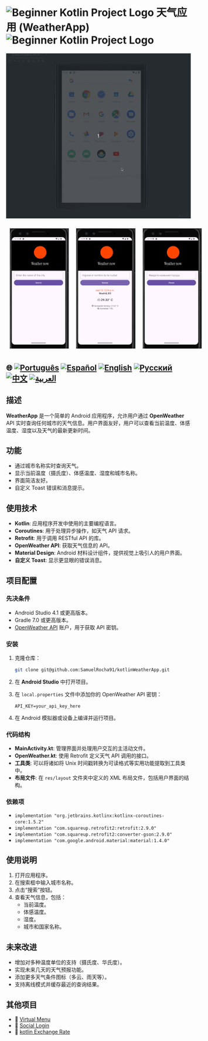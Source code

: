 # <img src="https://italiancoders.it/wp-content/uploads/2018/01/kotlin_250x250.png" alt="Beginner Kotlin Project Logo" width="52" height="30" /> 天气应用 (WeatherApp) <img src="https://italiancoders.it/wp-content/uploads/2018/01/kotlin_250x250.png" alt="Beginner Kotlin Project Logo" width="52" height="30" />

![WeatherApp](./app/src/main/weather.gif)

<div style="display: flex; justify-content: space-around;">
  <img src="./app/src/main/res/drawable/english.png" alt="english version app" style="width:32%; height: auto; margin:10px;" />
  <img src="./app/src/main/res/drawable/spanish.png" alt="spanish version app" style="width:32%; height: auto; margin:10px;" />
  <img src="./app/src/main/res/drawable/ru.png" alt="russian version app" style="width:32%; height: auto; margin:10px;" />
</div>

## 🌐 [![Português](https://img.shields.io/badge/Português-green)](https://github.com/SamuelRocha91/kotlinWeatherApp/blob/main/README.md) [![Español](https://img.shields.io/badge/Español-yellow)](https://github.com/SamuelRocha91/kotlinWeatherApp/blob/main/README_es.md) [![English](https://img.shields.io/badge/English-blue)](https://github.com/SamuelRocha91/kotlinWeatherApp/blob/main/README_en.md) [![Русский](https://img.shields.io/badge/Русский-lightgrey)](https://github.com/SamuelRocha91/kotlinWeatherApp/blob/main/README_ru.md) [![中文](https://img.shields.io/badge/中文-red)](https://github.com/SamuelRocha91/kotlinWeatherApp/blob/main/README_ch.md) [![العربية](https://img.shields.io/badge/العربية-orange)](https://github.com/SamuelRocha91/kotlinWeatherApp/blob/main/README_ar.md)

## 描述

**WeatherApp** 是一个简单的 Android 应用程序，允许用户通过 **OpenWeather** API 实时查询任何城市的天气信息。用户界面友好，用户可以查看当前温度、体感温度、湿度以及天气的最新更新时间。

## 功能

- 通过城市名称实时查询天气。
- 显示当前温度（摄氏度）、体感温度、湿度和城市名称。
- 界面简洁友好。
- 自定义 Toast 错误和消息提示。

## 使用技术

- **Kotlin**: 应用程序开发中使用的主要编程语言。
- **Coroutines**: 用于处理异步操作，如天气 API 请求。
- **Retrofit**: 用于调用 RESTful API 的库。
- **OpenWeather API**: 获取天气信息的 API。
- **Material Design**: Android 材料设计组件，提供视觉上吸引人的用户界面。
- **自定义 Toast**: 显示更显眼的错误消息。

## 项目配置

### 先决条件

- Android Studio 4.1 或更高版本。
- Gradle 7.0 或更高版本。
- [OpenWeather API](https://openweathermap.org/api) 账户，用于获取 API 密钥。

### 安装

1. 克隆仓库：

   ```bash
   git clone git@github.com:SamuelRocha91/kotlinWeatherApp.git
   ```

2. 在 **Android Studio** 中打开项目。

3. 在 `local.properties` 文件中添加你的 OpenWeather API 密钥：

   ```
   API_KEY=your_api_key_here
   ```

4. 在 Android 模拟器或设备上编译并运行项目。

### 代码结构

- **MainActivity.kt**: 管理界面并处理用户交互的主活动文件。
- **OpenWeather.kt**: 使用 Retrofit 定义天气 API 调用的接口。
- **工具类**: 可以将诸如将 Unix 时间戳转换为可读格式等实用功能提取到工具类中。
- **布局文件**: 在 `res/layout` 文件夹中定义的 XML 布局文件，包括用户界面的结构。

### 依赖项

- `implementation "org.jetbrains.kotlinx:kotlinx-coroutines-core:1.5.2"`
- `implementation "com.squareup.retrofit2:retrofit:2.9.0"`
- `implementation "com.squareup.retrofit2:converter-gson:2.9.0"`
- `implementation "com.google.android.material:material:1.4.0"`

## 使用说明

1. 打开应用程序。
2. 在搜索框中输入城市名称。
3. 点击“搜索”按钮。
4. 查看天气信息，包括：
    - 当前温度。
    - 体感温度。
    - 湿度。
    - 城市和国家名称。

## 未来改进

- 增加对多种温度单位的支持（摄氏度、华氏度）。
- 实现未来几天的天气预报功能。
- 添加更多天气条件图标（多云、雨天等）。
- 支持离线模式并缓存最近的查询结果。

## 其他项目

- 📜 [Virtual Menu](https://github.com/SamuelRocha91/kotlinVirtualMenu/blob/main/README_ch.md)
- 👤 [Social Login](https://github.com/SamuelRocha91/kotlinLoginSocial/blob/main/README_ch.md)
- 💱 [kotlin Exchange Rate](https://github.com/SamuelRocha91/kotlinExchangeRate/blob/main/README_ch.md)
